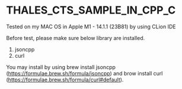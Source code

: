 # THALES_CTS_SAMPLE_IN_CPP_C


Tested on my MAC OS in Apple M1 - 14.1.1 (23B81) by using CLion IDE

Before test, please make sure below library are installed.

1. jsoncpp
2. curl

You may install by using brew install jsoncpp (https://formulae.brew.sh/formula/jsoncpp) and brow install curl (https://formulae.brew.sh/formula/curl#default).

